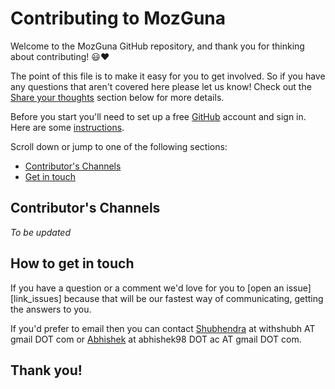 # Contributing to MozGuna

Welcome to the MozGuna GitHub repository, and thank you for thinking about contributing! :smiley::heart:

The point of this file is to make it easy for you to get involved. So if you have any questions that aren't covered here please let us know! Check out the [Share your thoughts](#share-your-thoughts) section below for more details.

Before you start you'll need to set up a free [GitHub][link_github] account and sign in. Here are some [instructions][link_signupinstructions].

Scroll down or jump to one of the following sections:

* [Contributor's Channels](#contributors-channels)
* [Get in touch](#how-to-get-in-touch)

## Contributor's Channels

_To be updated_

## How to get in touch

If you have a question or a comment we'd love for you to [open an issue][link_issues] because that will be our fastest way of communicating, getting the answers to you.

If you'd prefer to email then you can contact [Shubhendra](https://github.com/withshubh) at withshubh AT gmail DOT com or [Abhishek](https://github.com/abhi8953) at abhishek98 DOT ac AT gmail DOT com.

## Thank you!

[link_github]: https://github.com/
[link_signupinstructions]: https://help.github.com/articles/signing-up-for-a-new-github-account
[link_react]: https://github.com/blog/2119-add-reactions-to-pull-requests-issues-and-comments
[link_discussingissues]: https://help.github.com/articles/discussing-projects-in-issues-and-pull-requests

[link_emojis]: http://www.emoji-cheat-sheet.com/
[link_pullrequest]: https://help.github.com/articles/proposing-changes-to-a-project-with-pull-requests/
[link_fork]: https://help.github.com/articles/fork-a-repo/
[link_pushpullblog]: https://www.igvita.com/2011/12/19/dont-push-your-pull-requests/
[link_branches]: https://help.github.com/articles/creating-and-deleting-branches-within-your-repository/
